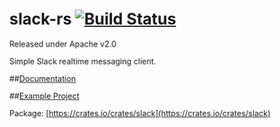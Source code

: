 slack-rs [![Build Status](https://travis-ci.org/BenTheElder/slack-rs.svg?branch=master)](https://travis-ci.org/BenTheElder/slack-rs)
========================

Released under Apache v2.0

Simple Slack realtime messaging client.

##[Documentation](https://bentheelder.github.io/slack-rs)

##[Example Project](https://github.com/BenTheElder/slack-rs-demo)

Package: [https://crates.io/crates/slack](https://crates.io/crates/slack)